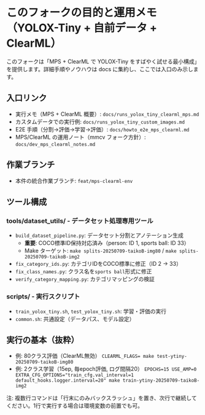 # このフォークの目的と運用メモ（YOLOX-Tiny + 自前データ + ClearML）

このフォークは「MPS + ClearML で YOLOX-Tiny をすばやく試せる最小構成」を提供します。詳細手順やノウハウは docs に集約し、ここでは入口のみ示します。

## 入口リンク
- 実行メモ（MPS + ClearML 概要）: `docs/runs_yolox_tiny_clearml_mps.md`
- カスタムデータでの実行例: `docs/runs_yolox_tiny_custom_images.md`
- E2E 手順（分割→評価→学習→評価）: `docs/howto_e2e_mps_clearml.md`
- MPS/ClearML の運用ノート（mmcv フォーク方針）: `docs/dev_mps_clearml_notes.md`

## 作業ブランチ
- 本件の統合作業ブランチ: `feat/mps-clearml-env`

## ツール構成
### tools/dataset_utils/ - データセット処理専用ツール
- `build_dataset_pipeline.py`: データセット分割とアノテーション生成
  - **重要**: COCO標準ID保持対応済み（person: ID 1, sports ball: ID 33）
  - Make ターゲット: `make splits-20250709-taikoB-img80` / `make splits-20250709-taikoB-img2`
- `fix_category_ids.py`: カテゴリIDをCOCO標準に修正（ID 2 → 33）
- `fix_class_names.py`: クラス名を`sports ball`形式に修正
- `verify_category_mapping.py`: カテゴリマッピングの検証

### scripts/ - 実行スクリプト
- `train_yolox_tiny.sh`, `test_yolox_tiny.sh`: 学習・評価の実行
- `common.sh`: 共通設定（データパス、モデル設定）

## 実行の基本（抜粋）
- 例: 80クラス評価（ClearML無効）
  `CLEARML_FLAGS= make test-ytiny-20250709-taikoB-img80`
- 例: 2クラス学習（15ep, 毎epoch評価, ログ間隔20）
  `EPOCHS=15 USE_AMP=0 EXTRA_CFG_OPTIONS="train_cfg.val_interval=1 default_hooks.logger.interval=20" make train-ytiny-20250709-taikoB-img2`

注: 複数行コマンドは「行末にのみバックスラッシュ」を置き、次行で継続してください。1行で実行する場合は環境変数の前置でも可。
